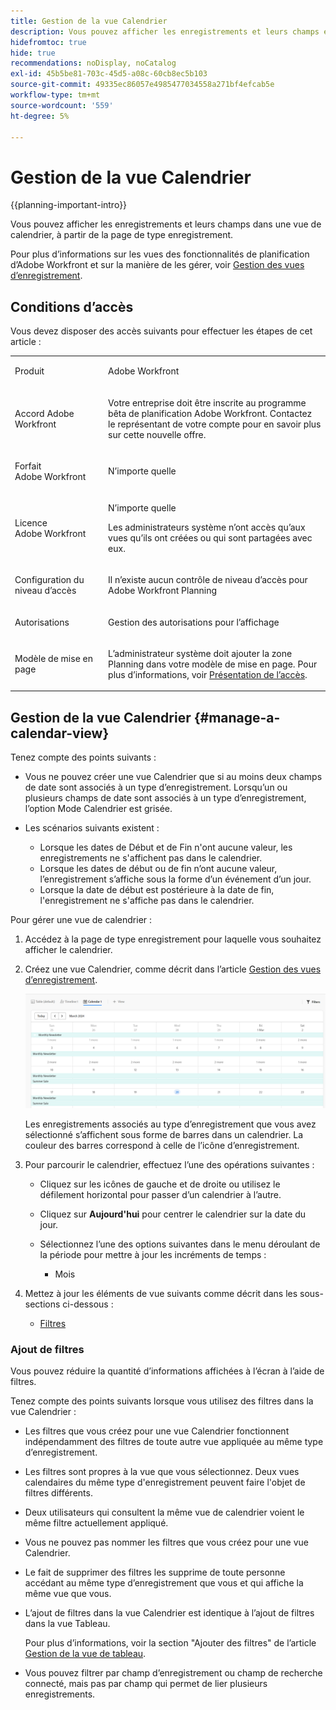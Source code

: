 ```yaml
---
title: Gestion de la vue Calendrier
description: Vous pouvez afficher les enregistrements et leurs champs en mode Calendrier.
hidefromtoc: true
hide: true
recommendations: noDisplay, noCatalog
exl-id: 45b5be81-703c-45d5-a08c-60cb8ec5b103
source-git-commit: 49335ec86057e4985477034558a271bf4efcab5e
workflow-type: tm+mt
source-wordcount: '559'
ht-degree: 5%

---
```


# Gestion de la vue Calendrier

<!--
title: Manage the calendar view
description: You can display records in a calendar view.
hidefromtoc: yes
author: Alina
feature: Work Management
role: User
hide: yes
-->

<!--update the metadata with real information when making this available in TOC and in the left nav-->

{{planning-important-intro}}

Vous pouvez afficher les enregistrements et leurs champs dans une vue de calendrier, à partir de la page de type enregistrement.

Pour plus d’informations sur les vues des fonctionnalités de planification d’Adobe Workfront et sur la manière de les gérer, voir [Gestion des vues d’enregistrement](../views/manage-record-views.md).

## Conditions d’accès

Vous devez disposer des accès suivants pour effectuer les étapes de cet article :

<table style="table-layout:auto">
 <col>
 </col>
 <col>
 </col>
 <tbody>
    <tr>
<tr>
<td>
   <p> Produit</p> </td>
   <td>
   <p> Adobe Workfront</p> </td>
  </tr>  
 <td role="rowheader"><p>Accord Adobe Workfront</p></td>
   <td>
<p>Votre entreprise doit être inscrite au programme bêta de planification Adobe Workfront. Contactez le représentant de votre compte pour en savoir plus sur cette nouvelle offre. </p>
   </td>
  </tr>
  <tr>
   <td role="rowheader"><p>Forfait Adobe Workfront</p></td>
   <td>
<p>N’importe quelle</p>
   </td>
  </tr>
  <tr>
   <td role="rowheader"><p>Licence Adobe Workfront</p></td>
   <td>
   <p>N’importe quelle</p> 
   <p>Les administrateurs système n’ont accès qu’aux vues qu’ils ont créées ou qui sont partagées avec eux. </p>
  </td>
  </tr>

<tr>
   <td role="rowheader">Configuration du niveau d’accès</td>
   <td> <p>Il n’existe aucun contrôle de niveau d’accès pour Adobe Workfront Planning</p>  
</td>
  </tr>

<tr>
   <td role="rowheader"><p>Autorisations</p></td>
   <td> <p>Gestion des autorisations pour l’affichage</p>  
</td>
  </tr>

<tr>
   <td role="rowheader">Modèle de mise en page</td>
   <td> <p>L’administrateur système doit ajouter la zone Planning dans votre modèle de mise en page. Pour plus d’informations, voir <a href="../access/access-overview.md">Présentation de l’accès</a>. </p>  
</td>
  </tr>
 </tbody>
</table>


## Gestion de la vue Calendrier {#manage-a-calendar-view}

<!--insert screen shot of calendar view-->

Tenez compte des points suivants :

* Vous ne pouvez créer une vue Calendrier que si au moins deux champs de date sont associés à un type d’enregistrement. Lorsqu’un ou plusieurs champs de date sont associés à un type d’enregistrement, l’option Mode Calendrier est grisée.
* Les scénarios suivants existent :

   * Lorsque les dates de Début et de Fin n&#39;ont aucune valeur, les enregistrements ne s&#39;affichent pas dans le calendrier.
   * Lorsque les dates de début ou de fin n’ont aucune valeur, l’enregistrement s’affiche sous la forme d’un événement d’un jour.
   * Lorsque la date de début est postérieure à la date de fin, l&#39;enregistrement ne s&#39;affiche pas dans le calendrier.

Pour gérer une vue de calendrier :

1. Accédez à la page de type enregistrement pour laquelle vous souhaitez afficher le calendrier.
1. Créez une vue Calendrier, comme décrit dans l’article [Gestion des vues d’enregistrement](../views/manage-record-views.md).

   ![](assets/calendar-view-example.png)

   Les enregistrements associés au type d’enregistrement que vous avez sélectionné s’affichent sous forme de barres dans un calendrier. La couleur des barres correspond à celle de l’icône d’enregistrement.

1. Pour parcourir le calendrier, effectuez l’une des opérations suivantes :

   * Cliquez sur les icônes de gauche et de droite ou utilisez le défilement horizontal pour passer d’un calendrier à l’autre.
   * Cliquez sur **Aujourd&#39;hui** pour centrer le calendrier sur la date du jour.
   * Sélectionnez l’une des options suivantes dans le menu déroulant de la période pour mettre à jour les incréments de temps :

      * Mois
1. Mettez à jour les éléments de vue suivants comme décrit dans les sous-sections ci-dessous :
   * [Filtres](#add-filters)
     <!--* [Grouping](#add-grouping)-->
     <!--* [Settings](#edit-the-calendar-view-settings)-->
     <!--* [Sort](#add-sort) not sure if this is present in calendar views?!; also check the anchor and make sure it's correct-->

### Ajout de filtres

Vous pouvez réduire la quantité d’informations affichées à l’écran à l’aide de filtres.

Tenez compte des points suivants lorsque vous utilisez des filtres dans la vue Calendrier :

<!-- this list is almost identical to the one for the table view - update both-->

* Les filtres que vous créez pour une vue Calendrier fonctionnent indépendamment des filtres de toute autre vue appliquée au même type d’enregistrement.

* Les filtres sont propres à la vue que vous sélectionnez. Deux vues calendaires du même type d&#39;enregistrement peuvent faire l&#39;objet de filtres différents.

* Deux utilisateurs qui consultent la même vue de calendrier voient le même filtre actuellement appliqué.

* Vous ne pouvez pas nommer les filtres que vous créez pour une vue Calendrier.

* Le fait de supprimer des filtres les supprime de toute personne accédant au même type d’enregistrement que vous et qui affiche la même vue que vous.

* L’ajout de filtres dans la vue Calendrier est identique à l’ajout de filtres dans la vue Tableau.

  Pour plus d’informations, voir la section &quot;Ajouter des filtres&quot; de l’article [Gestion de la vue de tableau](/help/quicksilver/maestro/views/manage-the-table-view.md).

* Vous pouvez filtrer par champ d’enregistrement ou champ de recherche connecté, mais pas par champ qui permet de lier plusieurs enregistrements.
